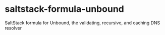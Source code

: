 # saltstack-formula-unbound
SaltStack formula for Unbound, the validating, recursive, and caching DNS resolver
